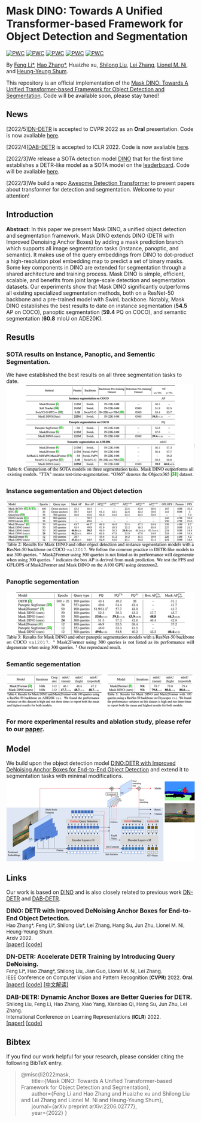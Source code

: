Mask DINO: Towards A Unified Transformer-based Framework for Object Detection and Segmentation
========
[![PWC](https://img.shields.io/endpoint.svg?url=https://paperswithcode.com/badge/mask-dino-towards-a-unified-transformer-based-1/instance-segmentation-on-coco-minival)](https://paperswithcode.com/sota/instance-segmentation-on-coco-minival?p=mask-dino-towards-a-unified-transformer-based-1)
[![PWC](https://img.shields.io/endpoint.svg?url=https://paperswithcode.com/badge/mask-dino-towards-a-unified-transformer-based-1/instance-segmentation-on-coco)](https://paperswithcode.com/sota/instance-segmentation-on-coco?p=mask-dino-towards-a-unified-transformer-based-1)
[![PWC](https://img.shields.io/endpoint.svg?url=https://paperswithcode.com/badge/mask-dino-towards-a-unified-transformer-based-1/semantic-segmentation-on-ade20k)](https://paperswithcode.com/sota/semantic-segmentation-on-ade20k?p=mask-dino-towards-a-unified-transformer-based-1)
[![PWC](https://img.shields.io/endpoint.svg?url=https://paperswithcode.com/badge/mask-dino-towards-a-unified-transformer-based-1/panoptic-segmentation-on-coco-minival)](https://paperswithcode.com/sota/panoptic-segmentation-on-coco-minival?p=mask-dino-towards-a-unified-transformer-based-1)
[![PWC](https://img.shields.io/endpoint.svg?url=https://paperswithcode.com/badge/mask-dino-towards-a-unified-transformer-based-1/panoptic-segmentation-on-coco-test-dev)](https://paperswithcode.com/sota/panoptic-segmentation-on-coco-test-dev?p=mask-dino-towards-a-unified-transformer-based-1)

By [Feng Li*](https://fengli-ust.github.io/), [Hao Zhang*](https://scholar.google.com/citations?user=B8hPxMQAAAAJ&hl=zh-CN), Huaizhe xu, [Shilong Liu](https://www.lsl.zone/), [Lei Zhang](https://scholar.google.com/citations?hl=zh-CN&user=fIlGZToAAAAJ), [Lionel M. Ni](https://scholar.google.com/citations?hl=zh-CN&user=OzMYwDIAAAAJ), and [Heung-Yeung Shum](https://scholar.google.com.hk/citations?user=9akH-n8AAAAJ&hl=en).

This repository is an official implementation of the [Mask DINO: Towards A Unified Transformer-based
Framework for Object Detection and Segmentation](https://arxiv.org/abs/2206.02777).  Code will be available soon, please stay tuned!

## News
[2022/5][DN-DETR](https://arxiv.org/abs/2203.01305) is accepted to CVPR 2022 as an **Oral** presentation. Code is now avaliable [here](https://github.com/IDEA-opensource/DN-DETR).

[2022/4][DAB-DETR](https://arxiv.org/abs/2201.12329) is accepted to ICLR 2022. Code is now avaliable [here](https://github.com/IDEA-opensource/DAB-DETR).

[2022/3]We release a SOTA detection model [DINO](https://arxiv.org/abs/2203.03605) that for the first time establishes a DETR-like model as a SOTA model on the [leaderboard](https://paperswithcode.com/sota/object-detection-on-coco). Code will be avaliable [here](https://github.com/IDEACVR/DINO).

[2022/3]We build a repo [Awesome Detection Transformer](https://github.com/IDEACVR/awesome-detection-transformer) to present papers about transformer for detection and segmentation. Welcome to your attention!

## Introduction


**Abstract**: In this paper we present Mask DINO, a unified object detection and segmentation framework. 
Mask DINO extends DINO (DETR with Improved Denoising Anchor Boxes) by adding a mask prediction branch which supports all image segmentation tasks (instance, panoptic, and semantic). 
It makes use of the query embeddings from DINO to dot-product a high-resolution pixel embedding map to predict a set of binary masks. 
Some key components in DINO are extended for segmentation through a shared architecture and training process. 
Mask DINO is simple, efficient, scalable, and benefits from joint large-scale detection and segmentation datasets. 
Our experiments show that Mask DINO significantly outperforms all existing specialized segmentation methods, both on a ResNet-50 backbone and a pre-trained model with SwinL backbone. 
Notably, Mask DINO establishes the best results to date on instance segmentation (**54.5** AP on COCO), panoptic segmentation (**59.4** PQ on COCO), and semantic segmentation (**60.8** mIoU on ADE20K).

## Resutls
### SOTA results on Instance, Panoptic, and Sementic Segmentation.
We have established the best results on all three segmentation tasks to date.
![MaskDINO](figures/sota.png)
### Instance segementation and Object detection
![MaskDINO](figures/instance.png)
### Panoptic segementation
![MaskDINO](figures/panoptic.png)
### Semantic segementation
![MaskDINO](figures/semantic.png)
### For more experimental results and ablation study, please refer to our [paper](https://arxiv.org/pdf/2206.02777.pdf).
## Model
We build upon the object detection model [DINO:DETR with Improved DeNoising Anchor Boxes for End-to-End Object Detection](https://arxiv.org/abs/2203.03605) and extend it to segmentation tasks with minimal modifications.
![MaskDINO](figures/framework.jpg)



## Links
Our work is based on [DINO](https://arxiv.org/abs/2203.03605) and is also closely related to previous work [DN-DETR](https://arxiv.org/abs/2203.01305) and [DAB-DETR](https://arxiv.org/abs/2201.12329).
<p>
<font size=3><b>DINO: DETR with Improved DeNoising Anchor Boxes for End-to-End Object Detection.</b></font>
<br>
<font size=2>Hao Zhang*, Feng Li*, Shilong Liu*, Lei Zhang, Hang Su, Jun Zhu, Lionel M. Ni, Heung-Yeung Shum.</font>
<br>
<font size=2>Arxiv 2022.</font>
<br>
<a href='https://arxiv.org/abs/2203.03605'>[paper]</a> <a href='https://github.com/IDEACVR/DINO'>[code]</a>    
</p>

<p>
<font size=3><b>DN-DETR: Accelerate DETR Training by Introducing Query DeNoising.</b></font>
<br>
<font size=2>Feng Li*, Hao Zhang*, Shilong Liu, Jian Guo, Lionel M. Ni, Lei Zhang.</font>
<br>
<font size=2>IEEE Conference on Computer Vision and Pattern Recognition (<b>CVPR</b>) 2022. <b>Oral</b>.</font>
<br>
<a href='https://arxiv.org/abs/2203.01305'>[paper]</a> <a href='https://github.com/FengLi-ust/DN-DETR'>[code]</a> <a href='https://www.zhihu.com/question/517340666/answer/2381304399'>[中文解读]</a>
</p>

<p>
<font size=3><b>DAB-DETR: Dynamic Anchor Boxes are Better Queries for DETR.</b></font>
<br>
<font size=2>Shilong Liu, Feng Li, Hao Zhang, Xiao Yang, Xianbiao Qi, Hang Su, Jun Zhu, Lei Zhang.</font>
<br>
<font size=2>International Conference on Learning Representations (<b>ICLR</b>) 2022.</font>
<br>
<a href='https://arxiv.org/abs/2201.12329'>[paper]</a> <a href='https://github.com/SlongLiu/DAB-DETR'>[code]</a>    
</p>

## Bibtex
If you find our work helpful for your research, please consider citing the following BibTeX entry.   
> @misc{li2022mask,  
  &emsp;&emsp;title={Mask DINO: Towards A Unified Transformer-based Framework for Object Detection and Segmentation},  
  &emsp;&emsp;author={Feng Li and Hao Zhang and Huaizhe xu and Shilong Liu and Lei Zhang and Lionel M. Ni and Heung-Yeung Shum},  
  &emsp;&emsp;journal={arXiv preprint arXiv:2206.02777},  
  &emsp;&emsp;year={2022} 
>}
